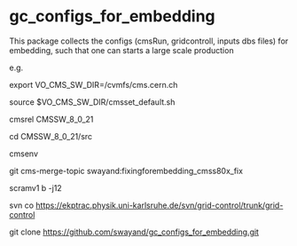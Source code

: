 # gc_configs_for_embedding

This package collects the configs (cmsRun, gridcontroll, inputs dbs files) for embedding, such that one can starts a large scale production


e.g.

export VO_CMS_SW_DIR=/cvmfs/cms.cern.ch

source $VO_CMS_SW_DIR/cmsset_default.sh

cmsrel CMSSW_8_0_21

cd CMSSW_8_0_21/src

cmsenv

git cms-merge-topic swayand:fixingforembedding_cmss80x_fix

scramv1 b -j12

svn co https://ekptrac.physik.uni-karlsruhe.de/svn/grid-control/trunk/grid-control

git clone https://github.com/swayand/gc_configs_for_embedding.git
